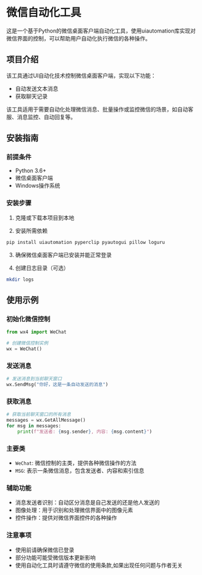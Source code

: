 # 微信自动化工具

这是一个基于Python的微信桌面客户端自动化工具，使用uiautomation库实现对微信界面的控制，可以帮助用户自动化执行微信的各种操作。

## 项目介绍

该工具通过UI自动化技术控制微信桌面客户端，实现以下功能：

- 自动发送文本消息
- 获取聊天记录

该工具适用于需要自动化处理微信消息、批量操作或监控微信的场景，如自动客服、消息监控、自动回复等。

## 安装指南

### 前提条件

- Python 3.6+
- 微信桌面客户端
- Windows操作系统

### 安装步骤

1. 克隆或下载本项目到本地

2. 安装所需依赖
```bash
pip install uiautomation pyperclip pyautogui pillow loguru
```

3. 确保微信桌面客户端已安装并能正常登录

4. 创建日志目录（可选）
```bash
mkdir logs
```

## 使用示例

### 初始化微信控制

```python
from wx4 import WeChat

# 创建微信控制实例
wx = WeChat()
```

### 发送消息

```python
# 发送消息到当前聊天窗口
wx.SendMsg("你好，这是一条自动发送的消息")
```

### 获取消息

```python
# 获取当前聊天窗口的所有消息
messages = wx.GetAllMessage()
for msg in messages:
    print(f"发送者: {msg.sender}, 内容: {msg.content}")
```

### 主要类

- `WeChat`: 微信控制的主类，提供各种微信操作的方法
- `MSG`: 表示一条微信消息，包含发送者、内容和索引信息

### 辅助功能

- 消息发送者识别：自动区分消息是自己发送的还是他人发送的
- 图像处理：用于识别和处理微信界面中的图像元素
- 控件操作：提供对微信界面控件的各种操作

### 注意事项

- 使用前请确保微信已登录
- 部分功能可能受微信版本更新影响
- 使用自动化工具时请遵守微信的使用条款,如果出现任何问题与作者无关